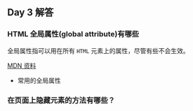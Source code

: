## Day 3 解答

### HTML 全局属性(global attribute)有哪些

全局属性指可以用在所有 `HTML` 元素上的属性，尽管有些不会生效。

[MDN 资料](https://developer.mozilla.org/en-US/docs/Web/HTML/Global_attributes)

- 常用的全局属性

### 在页面上隐藏元素的方法有哪些？
